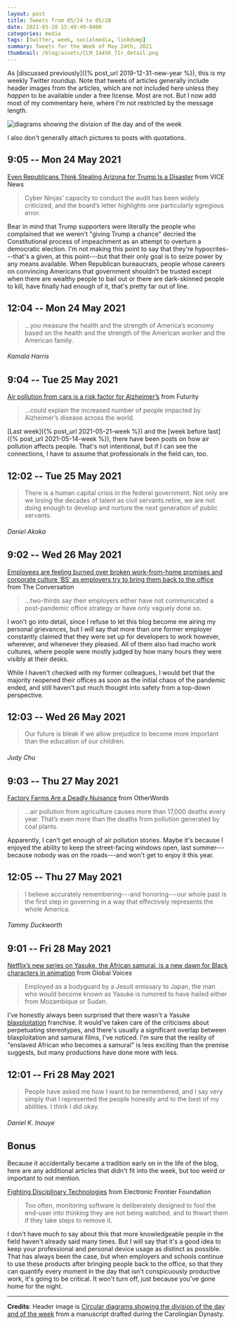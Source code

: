 ```yaml
---
layout: post
title: Tweets from 05/24 to 05/28
date: 2021-05-28 15:49:49-0400
categories: media
tags: [twitter, week, socialmedia, linkdump]
summary: Tweets for the Week of May 24th, 2021
thumbnail: /blog/assets/CLM_14456_71r_detail.png
---
```


As [discussed previously]({% post_url 2019-12-31-new-year %}), this is my weekly Twitter roundup.  Note that tweets of articles generally include header images from the articles, which are not included here unless they *happen* to be available under a free license.  Most are not.  But I now add most of my commentary here, where I'm not restricted by the message length.

![diagrams showing the division of the day and of the week](/blog/assets/CLM_14456_71r_detail.png "diagrams showing the division of the day and of the week")

I also don't generally attach pictures to posts with quotations.

## 9:05 -- Mon 24 May 2021

[<i class="fab fa-twitter-square"></i>](https://jcolag.github.io/twitter/1396814488960004096) [Even Republicans Think Stealing Arizona for Trump Is a Disaster](https://www.vice.com/en/article/v7edn9/even-republicans-think-stealing-arizona-for-trump-is-a-disaster) from VICE News

 > Cyber Ninjas’ capacity to conduct the audit has been widely criticized, and the board’s letter highlights one particularly egregious error.

Bear in mind that Trump supporters were literally the people who complained that we weren't "giving Trump a chance" decried the Constitutional process of impeachment as an attempt to overturn a democratic election.  I'm not making this point to say that they're hypocrites---that's a given, at this point---but that their only goal is to seize power by any means available.  When Republican bureaucrats, people whose careers on convincing Americans that government shouldn't be trusted except when there are wealthy people to bail out or there are dark-skinned people to kill, have finally had enough of it, that's pretty far out of line.

## 12:04 -- Mon 24 May 2021

[<i class="fab fa-twitter"></i>](https://jcolag.github.io/twitter/1396859535797719043)

 > ...you measure the health and the strength of America’s economy based on the health and the strength of the American worker and the American family.

###### Kamala Harris

## 9:04 -- Tue 25 May 2021

[<i class="fab fa-twitter-square"></i>](https://jcolag.github.io/twitter/1397176625041600514) [Air pollution from cars is a risk factor for Alzheimer’s](https://www.futurity.org/air-quality-pollution-alzheimers-disease-2567192/) from Futurity

 > ...could explain the increased number of people impacted by Alzheimer’s disease across the world.

[Last week]({% post_url 2021-05-21-week %}) and the [week before last]({% post_url 2021-05-14-week %}), there have been posts on how air pollution affects people.  That's not intentional, but if I can see the connections, I have to assume that professionals in the field can, too.

## 12:02 -- Tue 25 May 2021

[<i class="fab fa-twitter"></i>](https://jcolag.github.io/twitter/1397221420090933252)

 > There is a human capital crisis in the federal government. Not only are we losing the decades of talent as civil servants retire, we are not doing enough to develop and nurture the next generation of public servants.

###### Daniel Akaka

## 9:02 -- Wed 26 May 2021

[<i class="fab fa-twitter-square"></i>](https://jcolag.github.io/twitter/1397538509808750593) [Employees are feeling burned over broken work-from-home promises and corporate culture ‘BS’ as employers try to bring them back to the office](https://theconversation.com/employees-are-feeling-burned-over-broken-work-from-home-promises-and-corporate-culture-bs-as-employers-try-to-bring-them-back-to-the-office-158692) from The Conversation

 > ...two-thirds say their employers either have not communicated a post-pandemic office strategy or have only vaguely done so.

I won't go into detail, since I refuse to let this blog become me airing my personal grievances, but I *will* say that more than one former employer constantly claimed that they were set up for developers to work however, wherever, and whenever they pleased.  All of them also had macho work cultures, where people were mostly judged by how many hours they were visibly at their desks.

While I haven't checked with my former colleagues, I would bet that the majority reopened their offices as soon as the initial chaos of the pandemic ended, and still haven't put much thought into safety from a top-down perspective.

## 12:03 -- Wed 26 May 2021

[<i class="fab fa-twitter"></i>](https://jcolag.github.io/twitter/1397584060130734080)

 > Our future is bleak if we allow prejudice to become more important than the education of our children.

###### Judy Chu

## 9:03 -- Thu 27 May 2021

[<i class="fab fa-twitter-square"></i>](https://jcolag.github.io/twitter/1397901149269905409) [Factory Farms Are a Deadly Nuisance](https://otherwords.org/factory-farms-are-a-deadly-nuisance/) from OtherWords

 > ...air pollution from agriculture causes more than 17,000 deaths every year. That’s even more than the deaths from pollution generated by coal plants.

Apparently, I can't get enough of air pollution stories.  Maybe it's because I enjoyed the ability to keep the street-facing windows open, last summer---because nobody was on the roads---and won't get to enjoy it this year.

## 12:05 -- Thu 27 May 2021

[<i class="fab fa-twitter"></i>](https://jcolag.github.io/twitter/1397946951375671300)

 > I believe accurately remembering---and honoring---our whole past is the first step in governing in a way that effectively represents the whole America.

###### Tammy Duckworth

## 9:01 -- Fri 28 May 2021

[<i class="fab fa-twitter-square"></i>](https://jcolag.github.io/twitter/1398263033709932549) [Netflix’s new series on Yasuke, the African samurai, is a new dawn for Black characters in animation](https://globalvoices.org/2021/05/21/netflixs-new-series-on-yasuke-the-african-samurai-is-a-new-dawn-for-black-characters-in-animation/) from Global Voices

 > Employed as a bodyguard by a Jesuit emissary to Japan, the man who would become known as Yasuke is rumored to have hailed either from Mozambique or Sudan.

I've honestly always been surprised that there wasn't a Yasuke [blaxploitation](https://en.wikipedia.org/wiki/Blaxploitation) franchise.  It would've taken care of the criticisms about perpetuating stereotypes, and there's usually a significant overlap between blaxploitation and samurai films, I've noticed.  I'm sure that the reality of "enslaved African who becomes a samurai" is less exciting than the premise suggests, but many productions have done more with less.

## 12:01 -- Fri 28 May 2021

[<i class="fab fa-twitter"></i>](https://jcolag.github.io/twitter/1398308332151115778)

 > People have asked me how I want to be remembered, and I say very simply that I represented the people honestly and to the best of my abilities. I think I did okay.

###### Daniel K. Inouye

## Bonus

Because it accidentally became a tradition early on in the life of the blog, here are any additional articles that didn't fit into the week, but too weird or important to not mention.

<i class="fas fa-square"></i> [Fighting Disciplinary Technologies](https://www.eff.org/deeplinks/2021/05/fighting-disciplinary-technologies) from Electronic Frontier Foundation

 > Too often, monitoring software is deliberately designed to fool the end-user into thinking they are not being watched, and to thwart them if they take steps to remove it.

I don't have much to say about this that more knowledgeable people in the field haven't already said many times.  But I will say that it's a good idea to keep your professional and personal device usage as distinct as possible.  That has always been the case, but when employers and schools continue to use these products after bringing people back to the office, so that they can quantify every moment in the day that isn't conspicuously productive work, it's going to be critical.  It won't turn off, just because you've gone home for the night.

* * *

**Credits**:  Header image is [Circular diagrams showing the division of the day and of the week](https://en.wikipedia.org/wiki/Week#/media/File:CLM_14456_71r_detail.jpg) from a manuscript drafted during the Carolingian Dynasty.
